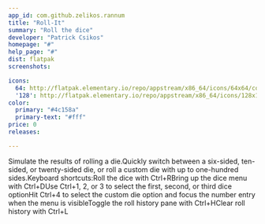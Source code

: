 ```yaml
---
app_id: com.github.zelikos.rannum
title: "Roll-It"
summary: "Roll the dice"
developer: "Patrick Csikos"
homepage: "#"
help_page: "#"
dist: flatpak
screenshots:

icons:
  64: http://flatpak.elementary.io/repo/appstream/x86_64/icons/64x64/com.github.zelikos.rannum.png
  '128': http://flatpak.elementary.io/repo/appstream/x86_64/icons/128x128/com.github.zelikos.rannum.png
color:
  primary: "#4c158a"
  primary-text: "#fff"
price: 0
releases:

---
```


Simulate the results of rolling a die.Quickly switch between a six-sided, ten-sided, or twenty-sided die, or roll a custom die with up to one-hundred sides.Keyboard shortcuts:Roll the dice with Ctrl+RBring up the dice menu with Ctrl+DUse Ctrl+1, 2, or 3 to select the first, second, or third dice optionHit Ctrl+4 to select the custom die option and focus the number entry when the menu is visibleToggle the roll history pane with Ctrl+HClear roll history with Ctrl+L